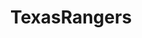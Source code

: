 ---
title: TexasRangers
crosslinks:
- '2013'
- gallofaces
- nfl
- AskReddit
- surrealmemes
- TxRangersExperience
- Astros
- xkcd
- NYYankees
- gameflysocial
- WahoosTipi
- programming
- mildlyinteresting
- EvilLeagueOfEvil
- todayilearned
- letsgofish
- cscareerquestions
- Brewers
- Pyongyang
- sysadmin
---